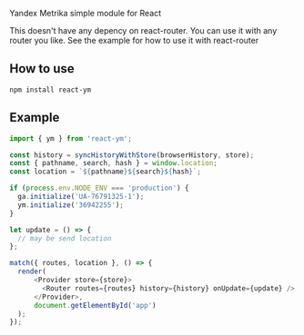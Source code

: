 Yandex Metrika simple module for React

This doesn't have any depency on react-router. You can use it with any router you like.
See the example for how to use it with react-router

## How to use

`npm install react-ym`

## Example

```js
import { ym } from 'react-ym';

const history = syncHistoryWithStore(browserHistory, store);
const { pathname, search, hash } = window.location;
const location = `${pathname}${search}${hash}`;

if (process.env.NODE_ENV === 'production') {
  ga.initialize('UA-76791325-1');
  ym.initialize('36942255');
}

let update = () => {
  // may be send location
};

match({ routes, location }, () => {
  render(
      <Provider store={store}>
        <Router routes={routes} history={history} onUpdate={update} />
      </Provider>,
      document.getElementById('app')
  );
});
```
